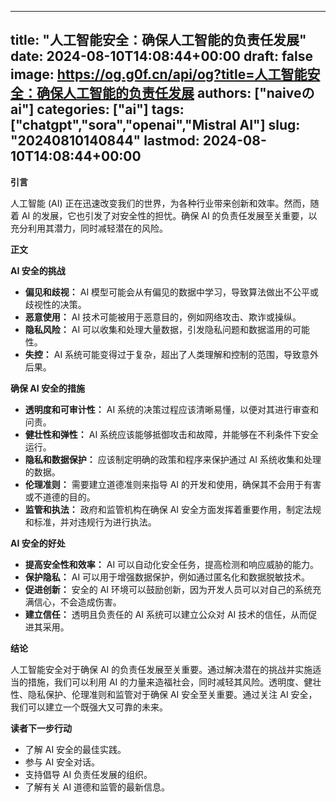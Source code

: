 
---
title: "人工智能安全：确保人工智能的负责任发展"
date: 2024-08-10T14:08:44+00:00
draft: false
image: https://og.g0f.cn/api/og?title=人工智能安全：确保人工智能的负责任发展
authors: ["naiveのai"]
categories: ["ai"]
tags: ["chatgpt","sora","openai","Mistral AI"]
slug: "20240810140844"
lastmod: 2024-08-10T14:08:44+00:00
---
**引言**

人工智能 (AI) 正在迅速改变我们的世界，为各种行业带来创新和效率。然而，随着 AI 的发展，它也引发了对安全性的担忧。确保 AI 的负责任发展至关重要，以充分利用其潜力，同时减轻潜在的风险。

**正文**

**AI 安全的挑战**

* **偏见和歧视：** AI 模型可能会从有偏见的数据中学习，导致算法做出不公平或歧视性的决策。
* **恶意使用：** AI 技术可能被用于恶意目的，例如网络攻击、欺诈或操纵。
* **隐私风险：** AI 可以收集和处理大量数据，引发隐私问题和数据滥用的可能性。
* **失控：** AI 系统可能变得过于复杂，超出了人类理解和控制的范围，导致意外后果。

**确保 AI 安全的措施**

* **透明度和可审计性：** AI 系统的决策过程应该清晰易懂，以便对其进行审查和问责。
* **健壮性和弹性：** AI 系统应该能够抵御攻击和故障，并能够在不利条件下安全运行。
* **隐私和数据保护：** 应该制定明确的政策和程序来保护通过 AI 系统收集和处理的数据。
* **伦理准则：** 需要建立道德准则来指导 AI 的开发和使用，确保其不会用于有害或不道德的目的。
* **监管和执法：** 政府和监管机构在确保 AI 安全方面发挥着重要作用，制定法规和标准，并对违规行为进行执法。

**AI 安全的好处**

* **提高安全性和效率：** AI 可以自动化安全任务，提高检测和响应威胁的能力。
* **保护隐私：** AI 可以用于增强数据保护，例如通过匿名化和数据脱敏技术。
* **促进创新：** 安全的 AI 环境可以鼓励创新，因为开发人员可以对自己的系统充满信心，不会造成伤害。
* **建立信任：** 透明且负责任的 AI 系统可以建立公众对 AI 技术的信任，从而促进其采用。

**结论**

人工智能安全对于确保 AI 的负责任发展至关重要。通过解决潜在的挑战并实施适当的措施，我们可以利用 AI 的力量来造福社会，同时减轻其风险。透明度、健壮性、隐私保护、伦理准则和监管对于确保 AI 安全至关重要。通过关注 AI 安全，我们可以建立一个既强大又可靠的未来。

**读者下一步行动**

* 了解 AI 安全的最佳实践。
* 参与 AI 安全对话。
* 支持倡导 AI 负责任发展的组织。
* 了解有关 AI 道德和监管的最新信息。